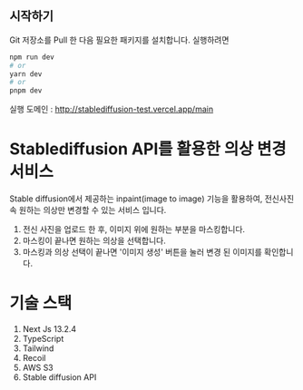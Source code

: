 ## 시작하기

Git 저장소를 Pull 한 다음 필요한 패키지를 설치합니다. 
실행하려면

```bash
npm run dev
# or
yarn dev
# or
pnpm dev
```
실행 도메인 : http://stablediffusion-test.vercel.app/main

# Stablediffusion API를 활용한 의상 변경 서비스

 Stable diffusion에서 제공하는 inpaint(image to image) 기능을 활용하여, 
 전신사진 속 원하는 의상만 변경할 수 있는 서비스 입니다.

1. 전신 사진을 업로드 한 후, 이미지 위에 원하는 부분을 마스킹합니다.
2. 마스킹이 끝나면 원하는 의상을 선택합니다.
3. 마스킹과 의상 선택이 끝나면 '이미지 생성' 버튼을 눌러 변경 된 이미지를 확인합니다.

# 기술 스택

1. Next Js 13.2.4
2. TypeScript
3. Tailwind
4. Recoil
5. AWS S3
6. Stable diffusion API
